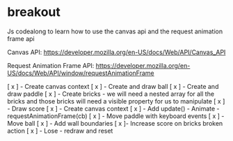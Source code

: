 # breakout
Js codealong to learn how to use the canvas api and the request animation frame api

Canvas API:
https://developer.mozilla.org/en-US/docs/Web/API/Canvas_API

Request Animation Frame API:
https://developer.mozilla.org/en-US/docs/Web/API/window/requestAnimationFrame

[ x ] - Create canvas context
[ x ] - Create and draw ball
[ x ] - Create and draw paddle
[ x ] - Create bricks - we will need a nested array for all the bricks and those bricks will need a visible property for us to manipulate
[ x ] - Draw score
[ x ] - Create canvas context
[ x ] - Add update() - Animate - requestAnimationFrame(cb)
[ x ] - Move paddle with keyboard events 
[ x ] - Move ball
[ x ] - Add wall boundaries 
[ x ]- Increase score on bricks broken action
[ x ] - Lose - redraw and reset 
